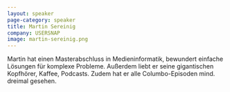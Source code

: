 ```yaml
---
layout: speaker
page-category: speaker
title: Martin Sereinig
company: USERSNAP
image: martin-sereinig.png
---
```


Martin hat einen Masterabschluss in Medieninformatik, bewundert einfache Lösungen für komplexe Probleme. Außerdem liebt er seine gigantischen Kopfhörer, Kaffee, Podcasts. Zudem hat er alle Columbo-Episoden mind. dreimal gesehen.